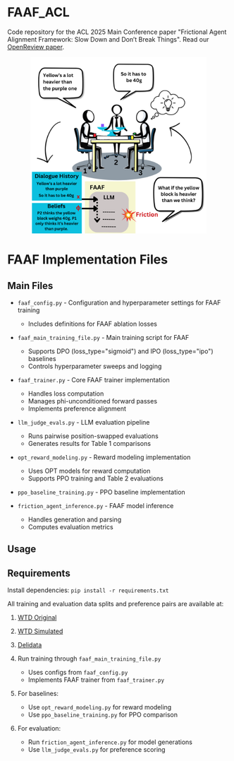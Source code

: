 # FAAF_ACL
Code repository for the ACL 2025 Main Conference paper "Frictional Agent Alignment Framework: Slow Down and Don’t Break Things". 
Read our [OpenReview paper](https://openreview.net/forum?id=gMvARxotd6).
<p align="center">
  <img src="plots/FAAF_Cartoon.png" alt="FAAF Cartoon" width="400"/>
</p>


# FAAF Implementation Files

## Main Files
* `faaf_config.py` - Configuration and hyperparameter settings for FAAF training
  * Includes definitions for FAAF ablation losses

* `faaf_main_training_file.py` - Main training script for FAAF
  * Supports DPO (loss_type="sigmoid") and IPO (loss_type="ipo") baselines
  * Controls hyperparameter sweeps and logging

* `faaf_trainer.py` - Core FAAF trainer implementation
  * Handles loss computation 
  * Manages phi-unconditioned forward passes
  * Implements preference alignment

* `llm_judge_evals.py` - LLM evaluation pipeline
  * Runs pairwise position-swapped evaluations
  * Generates results for Table 1 comparisons

* `opt_reward_modeling.py` - Reward modeling implementation
  * Uses OPT models for reward computation
  * Supports PPO training and Table 2 evaluations

* `ppo_baseline_training.py` - PPO baseline implementation
* `friction_agent_inference.py` - FAAF model inference
  * Handles generation and parsing
  * Computes evaluation metrics

## Usage

## Requirements
Install dependencies: `pip install -r requirements.txt`

All training and evaluation data splits and preference pairs are available at:

1. [WTD Original](https://huggingface.co/datasets/Abhijnan/wtd_original_data)  
2. [WTD Simulated](https://huggingface.co/datasets/Abhijnan/wtd_simulated_data)
3. [Delidata](https://huggingface.co/datasets/Abhijnan/delidata_wasoncard_friction_data)

4. Run training through `faaf_main_training_file.py`
   * Uses configs from `faaf_config.py`
   * Implements FAAF trainer from `faaf_trainer.py`

5. For baselines:
   * Use `opt_reward_modeling.py` for reward modeling
   * Use `ppo_baseline_training.py` for PPO comparison

6. For evaluation:
   * Run `friction_agent_inference.py` for model generations
   * Use `llm_judge_evals.py` for preference scoring

